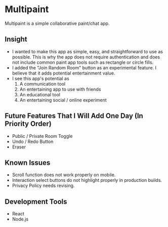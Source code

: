 # Multipaint

Multipaint is a simple collaborative paint/chat app.

## Insight
* I wanted to make this app as simple, easy, and straightforward to use as possible. This is why the app does not require authentication and does not include common paint app tools such as rectangle or circle fills.
* I added the "Join Random Room" button as an experimental feature. I believe that it adds potential entertainment value.
* I see this app's potential as
    1. A communication tool
    2. An entertaining app to use with friends
    3. An educational tool
    4. An entertaining social / online experiment

## Future Features That I Will Add One Day (In Priority Order)
* Public / Private Room Toggle 
* Undo / Redo Button
* Eraser

## Known Issues
* Scroll function does not work properly on mobile.
* Interaction select buttons do not highlight properly in production builds.
* Privacy Policy needs revising.

## Development Tools
* React
* Node.js
